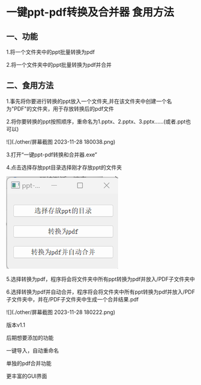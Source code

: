 # 一键ppt-pdf转换及合并器 食用方法

## 一、功能

1.将一个文件夹中的ppt批量转换为pdf

2.将一个文件夹中的ppt批量转换为pdf并合并

## 二、食用方法

1.事先将你要进行转换的ppt放入一个文件夹,并在该文件夹中创建一个名为"PDF"的文件夹，用于存放转换后的pdf文件

2.将你要转换的ppt按照顺序，重命名为1.pptx、2.pptx、3.pptx......(或者.ppt也可以)

![](./other/屏幕截图 2023-11-28 180038.png)

3.打开“一键ppt-pdf转换和合并器.exe”

4.点击选择存放ppt目录选择刚才存放ppt的文件夹

![软件界面示意图](./other/image-20231128175319208.png)



5.选择转换为pdf，程序将会将文件夹中所有ppt转换为pdf并放入/PDF子文件夹中

6.选择转换为pdf并自动合并，程序将会将文件夹中所有ppt转换为pdf并放入/PDF子文件夹中，并在/PDF子文件夹中生成一个合并结果.pdf

![](./other/屏幕截图 2023-11-28 180222.png)

版本v1.1

后期想要添加的功能

一键导入，自动重命名

单独的pdf合并功能

更丰富的GUI界面